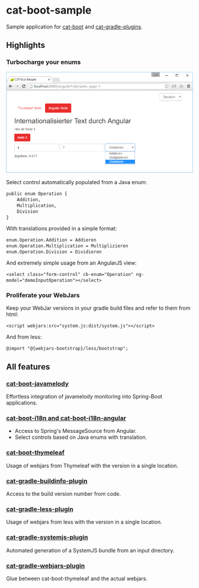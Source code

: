 # cat-boot-sample
Sample application for [cat-boot](https://github.com/Catalysts/cat-boot)
and [cat-gradle-plugins](https://github.com/Catalysts/cat-gradle-plugins).

## Highlights

### Turbocharge your enums
![cat-boot-sample in action](cat-boot-sample-1.png)

Select control automatically populated from a Java enum:

    public enum Operation {
        Addition,
        Multiplication,
        Division
    }

With translations provided in a simple format:

    enum.Operation.Addition = Addieren
    enum.Operation.Multiplication = Multiplizieren
    enum.Operation.Division = Dividieren

And extremely simple usage from an AngularJS view:

    <select class="form-control" cb-enum="Operation" ng-model="demoInputOperation"></select>

### Proliferate your WebJars

Keep your WebJar versions in your gradle build files and refer to them from html:

    <script webjars:src="system.js:dist/system.js"></script>

And from less:

    @import "@{webjars-bootstrap}/less/bootstrap";

## All features

### [cat-boot-javamelody](https://github.com/Catalysts/cat-boot/tree/master/cat-boot-javamelody)
Effortless integration of javamelody monitoring into Spring-Boot applications.

### [cat-boot-i18n and cat-boot-i18n-angular](https://github.com/Catalysts/cat-boot#i18n-handling)
* Access to Spring's MessageSource from Angular.
* Select controls based on Java enums with translation.

### [cat-boot-thymeleaf](https://github.com/Catalysts/cat-boot/tree/master/cat-boot-thymeleaf)
Usage of webjars from Thymeleaf with the version in a single location.

### [cat-gradle-buildinfo-plugin](https://github.com/Catalysts/cat-gradle-plugins#buildinfo)
Access to the build version number from code.

### [cat-gradle-less-plugin](https://github.com/Catalysts/cat-gradle-plugins#less)
Usage of webjars from less with the version in a single location.

### [cat-gradle-systemjs-plugin](https://github.com/Catalysts/cat-gradle-plugins#systemjs)
Automated generation of a SystemJS bundle from an input directory.

### [cat-gradle-webjars-plugin](https://github.com/Catalysts/cat-gradle-plugins#webjars)
Glue between cat-boot-thymeleaf and the actual webjars.
